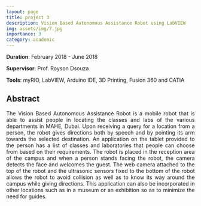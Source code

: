 ```yaml
---
layout: page
title: project 3
description: Vision Based Autonomous Assistance Robot using LabVIEW
img: assets/img/7.jpg
importance: 3
category: academic
---
```


<b>Duration</b>: February 2018 - June 2018

<b>Supervisor</b>: Prof. Royson Dsouza

<b>Tools</b>:  myRIO, LabVIEW, Arduino IDE, 3D Printing, Fusion 360 and CATIA

## Abstract
<div align="justify">
The Vision Based Autonomous Assistance Robot is a mobile robot that is able to assist people in
locating the classes and labs of the various departments in MAHE, Dubai. Upon receiving a query for a location from a person, the robot gives directions both by speech and by pointing its arm towards the selected destination. An application on the tablet provided to the person has a list of classes and laboratories that people can choose from based on their requirements. The robot is placed in the reception area of the campus and when a person stands facing the robot, the camera detects the face and welcomes the guest. The web camera attached to the top of the robot and the ultrasonic sensors fixed to the bottom of the robot allows the robot to avoid collision as well as to know its way around the campus while giving directions. This application can also be incorporated in other locations such as in a museum or an exhibition so as to minimize the need for guides.</div>
